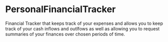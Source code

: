 # PersonalFinancialTracker
 Financial Tracker that keeps track of your expenses and allows you to keep track of your cash inflows and outlfows as well as allowing you to request summaries of your finances over chosen periods of time.
